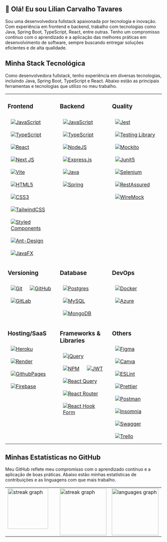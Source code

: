 <h2> 👋 Olá! Eu sou Lilian Carvalho Tavares </h2>

<p>Sou uma desenvolvedora fullstack apaixonada por tecnologia e inovação. Com experiência em frontend e backend, trabalho com tecnologias como Java, Spring Boot, TypeScript, React, entre outras. Tenho um compromisso contínuo com o aprendizado e a aplicação das melhores práticas em desenvolvimento de software, sempre buscando entregar soluções eficientes e de alta qualidade.</p>

<h2>Minha Stack Tecnológica</h2>
<p>Como desenvolvedora fullstack, tenho experiência em diversas tecnologias, incluindo Java, Spring Boot, TypeScript e React. Abaixo estão as principais ferramentas e tecnologias que utilizo no meu trabalho.</p>

<table>
    <tr>
      <td width="33%">
        <h3>Frontend</h3>
        <div align="left">
          <a href="https://www.javascript.com/" target="_blank"><img style="margin: 10px" src="https://img.shields.io/badge/javascript-%23323330.svg?style=flat&logo=javascript&logoColor=%23F7DF1E" alt="JavaScript" /></a>
          <a href="https://www.typescriptlang.org/" target="_blank"><img style="margin: 10px" src="https://img.shields.io/badge/typescript-%23007ACC.svg?style=flat&logo=typescript&logoColor=white" alt="TypeScript" /></a>
          <a href="https://reactjs.org/" target="_blank"><img style="margin: 10px" src="https://img.shields.io/badge/react-%2320232a.svg?style=flat&logo=react&logoColor=%2361DAFB" alt="React" /></a>
          <a href="https://nextjs.org/" target="_blank"><img style="margin: 10px" src="https://img.shields.io/badge/Next-black?style=flat&logo=next.js&logoColor=white" alt="Next JS" /></a>
          <a href="https://vitejs.dev/" target="_blank"><img style="margin: 10px" src="https://img.shields.io/badge/vite-%23646CFF.svg?style=flat&logo=vite&logoColor=white" alt="Vite" /></a>
          <a href="https://www.w3.org/TR/html52/" target="_blank"><img style="margin: 10px" src="https://img.shields.io/badge/html5-%23E34F26.svg?style=flat&logo=html5&logoColor=white" alt="HTML5" /></a>
          <a href="https://www.w3.org/Style/CSS/" target="_blank"><img style="margin: 10px" src="https://img.shields.io/badge/CSS3-1572B6?style=flat&logo=css3&logoColor=white" alt="CSS3" /></a>
          <a href="https://tailwindcss.com/" target="_blank"><img style="margin: 10px" src="https://img.shields.io/badge/tailwindcss-%2338B2AC.svg?style=flat&logo=tailwind-css&logoColor=white" alt="TailwindCSS" /></a>
          <a href="https://styled-components.com/" target="_blank"><img style="margin: 10px" src="https://img.shields.io/badge/styled--components-DB7093?style=flat&logo=styled-components&logoColor=white" alt="Styled Components" /></a>
          <a href="https://ant.design/" target="_blank"><img style="margin: 10px" src="https://img.shields.io/badge/-AntDesign-%230170FE?style=flat&logo=ant-design&logoColor=white" alt="Ant-Design" /></a>
          <a href="https://openjfx.io/" target="_blank"><img style="margin: 10px" src="https://img.shields.io/badge/javafx-%23FF0000.svg?style=flat&logo=javafx&logoColor=white" alt="JavaFX" /></a>
        </div>
      </td>
      <td valign="top" width="33%">
        <h3>Backend</h3>
        <div align="left">
          <a href="https://www.javascript.com/" target="_blank"><img style="margin: 10px" src="https://img.shields.io/badge/javascript-%23323330.svg?style=flat&logo=javascript&logoColor=%23F7DF1E" alt="JavaScript" /></a>
          <a href="https://www.typescriptlang.org/" target="_blank"><img style="margin: 10px" src="https://img.shields.io/badge/typescript-%23007ACC.svg?style=flat&logo=typescript&logoColor=white" alt="TypeScript" /></a>
          <a href="https://nodejs.org/" target="_blank"><img style="margin: 10px" src="https://img.shields.io/badge/node.js-6DA55F?style=flat&logo=node.js&logoColor=white" alt="NodeJS" /></a>
          <a href="https://expressjs.com/" target="_blank"><img style="margin: 10px" src="https://img.shields.io/badge/express.js-%23404d59.svg?style=flat&logo=express&logoColor=%2361DAFB" alt="Express.js" /></a>
          <a href="https://www.java.com/" target="_blank"><img style="margin: 10px" src="https://img.shields.io/badge/java-%23ED8B00.svg?style=flat&logo=openjdk&logoColor=white" alt="Java" /></a>
          <a href="https://spring.io/" target="_blank"><img style="margin: 10px" src="https://img.shields.io/badge/spring-%236DB33F.svg?style=flat&logo=spring&logoColor=white" alt="Spring" /></a>
        </div>
      </td>
      <td valign="top" width="33%">
        <h3>Quality</h3>
        <div align="left">
          <a href="https://jestjs.io/" target="_blank"><img style="margin: 10px" src="https://img.shields.io/badge/-jest-%23C21325?style=flat&logo=jest&logoColor=white" alt="Jest" /></a>
          <a href="https://testing-library.com/" target="_blank"><img style="margin: 10px" src="https://img.shields.io/badge/-TestingLibrary-%23E33332?style=flat&logo=testing-library&logoColor=white" alt="Testing Library" /></a>
          <a href="https://site.mockito.org/" target="_blank"><img style="margin: 10px" src="https://img.shields.io/badge/mockito-%6C9D25.svg?style=flat&logo=mockito&logoColor=%6C9D25" alt="Mockito" /></a>
          <a href="https://junit.org/junit5/" target="_blank"><img style="margin: 10px" src="https://img.shields.io/badge/junit5-%23323330.svg?style=flat&logo=junit5&logoColor=%25A162" alt="Junit5" /></a>
          <a href="https://www.selenium.dev/" target="_blank"><img style="margin: 10px" src="https://img.shields.io/badge/selenium-%43B02A?style=flat&logo=selenium&logoColor=white" alt="Selenium" /></a>
          <a href="https://rest-assured.io/" target="_blank"><img style="margin: 10px" src="https://img.shields.io/badge/rest-assured-%109B2E?style=flat&logo=rest-assured&logoColor=white" alt="RestAssured" /></a>
          <a href="http://wiremock.org/" target="_blank"><img style="margin: 10px" src="https://img.shields.io/badge/wire-mock-FF9505?style=flat" alt="WireMock" /></a>
        </div>
      </td>
    </tr>
    <tr>
      <td valign="top" width="33%">
        <h3>Versioning</h3>
        <div align="left">
          <a href="https://git-scm.com/" target="_blank"><img style="margin: 10px" src="https://img.shields.io/badge/git-%23F05033.svg?style=flat&logo=git&logoColor=white" alt="Git" /></a>
          <a href="https://github.com/" target="_blank"><img style="margin: 10px" src="https://img.shields.io/badge/github-%23121011.svg?style=flat&logo=github&logoColor=white" alt="GitHub" /></a>
          <a href="https://gitlab.com/" target="_blank"><img style="margin: 10px" src="https://img.shields.io/badge/gitlab-%23181717.svg?style=flat&logo=gitlab&logoColor=white" alt="GitLab" /></a>
        </div>
      </td>
      <td valign="top" width="33%">
        <h3>Database</h3>
        <div align="left">
          <a href="https://www.postgresql.org/" target="_blank"><img style="margin: 10px" src="https://img.shields.io/badge/postgres-%23316192.svg?style=flat&logo=postgresql&logoColor=white" alt="Postgres" /></a>
          <a href="https://www.mysql.com/" target="_blank"><img style="margin: 10px" src="https://img.shields.io/badge/mysql-4479A1.svg?style=flat&logo=mysql&logoColor=white" alt="MySQL" /></a>
          <a href="https://www.mongodb.com/" target="_blank"><img style="margin: 10px" src="https://img.shields.io/badge/MongoDB-%234ea94b.svg?style=flat&logo=mongodb&logoColor=white" alt="MongoDB" /></a>
        </div>
      </td>
      <td valign="top" width="33%">
        <h3>DevOps</h3>
        <div align="left">
          <a href="https://www.docker.com/" target="_blank"><img style="margin: 10px" src="https://img.shields.io/badge/Docker-%230db7ed.svg?style=flat&logo=docker&logoColor=white" alt="Docker" /></a>
          <a href="https://azure.microsoft.com/" target="_blank"><img style="margin: 10px" src="https://img.shields.io/badge/Azure-%230072C6.svg?style=flat&logo=microsoftazure&logoColor=white" alt="Azure" /></a>
        </div>
      </td>
    </tr>
    <tr>
      <td valign="top" width="33%">
        <h3>Hosting/SaaS</h3>
        <div align="left">
            <a href="https://www.heroku.com/" target="_blank"><img style="margin: 10px" src="https://img.shields.io/badge/Heroku-%23430098.svg?style=flat&logo=heroku&logoColor=white" alt="Heroku" /></a>
            <a href="https://render.com/" target="_blank"><img style="margin: 10px" src="https://img.shields.io/badge/Render-%46E3B7.svg?style=flat&logo=render&logoColor=white" alt="Render" /></a>
            <a href="https://pages.github.com/" target="_blank"><img style="margin: 10px" src="https://img.shields.io/badge/Github%20Pages-121013?style=flat&logo=github&logoColor=white" alt="GithubPages" /></a>
            <a href="https://firebase.google.com/" target="_blank"><img style="margin: 10px" src="https://img.shields.io/badge/Firebase-%23039BE5.svg?style=flat&logo=firebase" alt="Firebase" /></a>            
        </div>
      </td>    
      <td valign="top" width="33%">
        <h3>Frameworks & Libraries</h3>
        <div align="left">
            <a href="https://jquery.com/" target="_blank"><img style="margin: 10px" src="https://img.shields.io/badge/jquery-%230769AD.svg?style=flat&logo=jquery&logoColor=white" alt="jQuery" /></a>
            <a href="https://www.npmjs.com/" target="_blank"><img style="margin: 10px" src="https://img.shields.io/badge/NPM-%23CB3837.svg?style=flat&logo=npm&logoColor=white" alt="NPM" /></a>
            <a href="https://jwt.io/" target="_blank"><img style="margin: 10px" src="https://img.shields.io/badge/JWT-black?style=flat&logo=JSON%20web%20tokens" alt="JWT" /></a>
            <a href="https://react-query.tanstack.com/" target="_blank"><img style="margin: 10px" src="https://img.shields.io/badge/-React%20Query-FF4154?style=flat&logo=react%20query&logoColor=white" alt="React Query" /></a>
            <a href="https://reactrouter.com/" target="_blank"><img style="margin: 10px" src="https://img.shields.io/badge/React_Router-CA4245?style=flat&logo=react-router&logoColor=white" alt="React Router" /></a>
            <a href="https://react-hook-form.com/" target="_blank"><img style="margin: 10px" src="https://img.shields.io/badge/React%20Hook%20Form-%23EC5990.svg?style=flat&logo=reacthookform&logoColor=white" alt="React Hook Form" /></a>
        </div>
      </td>   
      <td valign="top" width="33%">
        <h3>Others</h3>
        <div align="left">
            <a href="https://www.figma.com/" target="_blank"><img style="margin: 10px" src="https://img.shields.io/badge/Figma-%23F24E1E.svg?style=flat&logo=figma&logoColor=white" alt="Figma" /></a>
            <a href="https://www.canva.com/" target="_blank"><img style="margin: 10px" src="https://img.shields.io/badge/Canva-%2300C4CC.svg?style=flat&logo=Canva&logoColor=white" alt="Canva" /></a>
            <a href="https://eslint.org/" target="_blank"><img style="margin: 10px" src="https://img.shields.io/badge/ESLint-4B3263?style=flat&logo=eslint&logoColor=white" alt="ESLint" /></a>
            <a href="https://prettier.io/" target="_blank"><img style="margin: 10px" src="https://img.shields.io/badge/Prettier-F7B93E?style=flat&logo=prettier&logoColor=white" alt="Prettier" /></a>
            <a href="https://www.postman.com/" target="_blank"><img style="margin: 10px" src="https://img.shields.io/badge/Postman-FF6C37?style=flat&logo=postman&logoColor=white" alt="Postman" /></a>
            <a href="https://insomnia.rest/" target="_blank"><img style="margin: 10px" src="https://img.shields.io/badge/Insomnia-black?style=flat&logo=insomnia&logoColor=5849BE" alt="Insomnia" /></a>
            <a href="https://swagger.io/" target="_blank"><img style="margin: 10px" src="https://img.shields.io/badge/-Swagger-%23Clojure?style=flat&logo=swagger&logoColor=white" alt="Swagger" /></a>
            <a href="https://trello.com/" target="_blank"><img style="margin: 10px" src="https://img.shields.io/badge/Trello-%23026AA7.svg?style=flat&logo=Trello&logoColor=white" alt="Trello" /></a>
        </div>
      </td>  
    </tr>    
</table>

<h2>Minhas Estatísticas no GitHub</h2>
<p>Meu GitHub reflete meu compromisso com o aprendizado contínuo e a aplicação de boas práticas. Abaixo estão minhas estatísticas de contribuições e as linguagens com que mais trabalho.</p>

<table>
    <tr>
      <td valign="top" width="33%">
        <img src="https://streak-stats.demolab.com?user=liliantavarez&locale=pt-br&mode=daily&theme=dark&hide_border=false&border_radius=5&order=3&hide_border=true" height="130" alt="streak graph"  />
      </td>
      <td valign="top" width="33%">
        <img src="https://github-readme-stats.vercel.app/api?username=liliantavarez&show_icons=true&theme=dark&hide_border=true&icon_color=DADADA&hide=contribs" height="150" alt="streak graph"  />
      </td>
      <td valign="top" width="33%">
        <img src="https://github-readme-stats.vercel.app/api/top-langs?username=liliantavarez&locale=en&hide_title=true&layout=compact&card_width=320&langs_count=3&theme=dark&hide_border=true&order=2&hide=html,css" height="150" alt="languages graph"  />
      </td>
    </tr>
</table>

